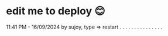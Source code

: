 # edit me to deploy 😊 
11:41 PM - 16/09/2024 by sujoy, type => restart
.
.
.
.
.
.
.
.
.
.
.
.
.
.
.
